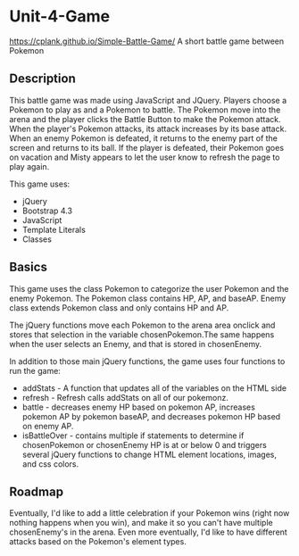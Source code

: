 # Unit-4-Game
https://cplank.github.io/Simple-Battle-Game/
A short battle game between Pokemon 

## Description ##
This battle game was made using JavaScript and JQuery. Players choose a Pokemon to play as and a Pokemon
to battle. The Pokemon move into the arena and the player clicks the Battle Button to make the Pokemon attack.
When the player's Pokemon attacks, its attack increases by its base attack. When an enemy Pokemon is defeated,
it returns to the enemy part of the screen and returns to its ball. If the player is defeated, their Pokemon
goes on vacation and Misty appears to let the user know to refresh the page to play again. 

This game uses:

* jQuery 
* Bootstrap 4.3
* JavaScript
* Template Literals
* Classes

## Basics ##

This game uses the class Pokemon to categorize the user Pokemon and the enemy Pokemon. The Pokemon class
contains HP, AP, and baseAP. Enemy class extends Pokemon class and only contains HP and AP. 

The jQuery functions move each Pokemon to the arena area onclick and stores that selection in the variable chosenPokemon.The
same happens when the user selects an Enemy, and that is stored in chosenEnemy. 

In addition to those main jQuery functions, the game uses four functions to run the game:

* addStats - A function that updates all of the variables on the HTML side  
* refresh - Refresh calls addStats on all of our pokemonz. 
* battle - decreases enemy HP based on pokemon AP, increases pokemon AP by pokemon baseAP, and decreases pokemon HP based on enemy AP.
* isBattleOver - contains multiple if statements to determine if chosenPokemon or chosenEnemy HP is at or below 0 and triggers
several jQuery functions to change HTML element locations, images, and css colors. 

## Roadmap ##

Eventually, I'd like to add a little celebration if your Pokemon wins (right now nothing happens when you win), and make it so you can't have multiple chosenEnemy's in the arena. Even more eventually, I'd like to have different attacks based on the Pokemon's element types.
